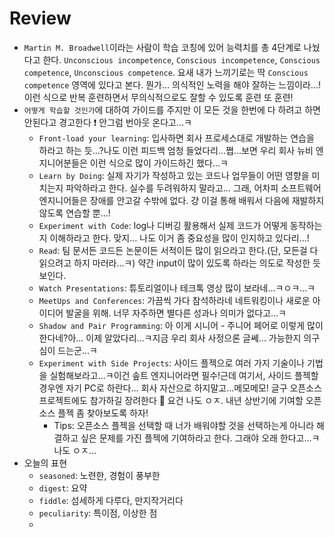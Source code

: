 # Review
- `Martin M. Broadwell`이라는 사람이 학습 코칭에 있어 능력치를 총 4단계로 나눴다고 한다. `Unconscious incompetence`, `Conscious incompetence`, `Conscious competence`, `Unconscious competence`. 요새 내가 느끼기로는 딱 `Conscious competence` 영역에 있다고 본다. 뭔가... 의식적인 노력을 해야 잘하는 느낌이라...! 이런 식으로 반복 훈련하면서 무의식적으로도 잘할 수 있도록 훈련 또 훈련!
- `어떻게 학습할 것인가`에 대하여 가이드를 주지만 이 모든 것을 한번에 다 하려고 하면 안된다고 경고한다 :exclamation: 안그럼 번아웃 온다고...ㅋ
    - `Front-load your learning`: 입사하면 회사 프로세스대로 개발하는 연습을 하라고 하는 듯...?나도 이런 피드백 엄청 들었다리...쪕...보면 우리 회사 뉴비 엔지니어분들은 이런 식으로 많이 가이드하긴 했다...ㅋ
    - `Learn by Doing`: 실제 자기가 작성하고 있는 코드나 업무들이 어떤 영향을 미치는지 파악하라고 한다. 실수를 두려워하지 말라고... 그래, 어차피 소프트웨어 엔지니어들은 장애를 안고갈 수밖에 없다. 걍 이걸 통해 배워서 다음에 재발하지 않도록 연습할 뿐...!
    - `Experiment with Code`: log나 디버깅 활용해서 실제 코드가 어떻게 동작하는지 이해하라고 한다. 맞지... 나도 이거 좀 중요성을 많이 인지하고 있다리...!
    - `Read`: 팀 문서든 코드든 논문이든 서적이든 많이 읽으라고 한다.(단, 모든걸 다 읽으려고 하지 마러라...ㅋ) 약간 input이 많이 있도록 하라는 의도로 작성한 듯 보인다.
    - `Watch Presentations`: 튜토리얼이나 테크톡 영상 많이 보라네...ㅋㅇㅋ...ㅋ
    - `MeetUps and Conferences`: 가끔씩 가다 참석하라네 네트워킹이나 새로운 아이디어 발굴을 위해. 너무 자주하면 별다른 성과나 의미가 없다고...ㅋ
    - `Shadow and Pair Programming`: 아 이게 시니어 - 주니어 페어로 이렇게 많이 한다네?아... 이제 알았다리...ㅋ지금 우리 회사 사정으론 글쎄... 가능한지 의구심이 드는군...ㅋ
    - `Experiment with Side Projects`: 사이드 플젝으로 여러 가지 기술이나 기법을 실험해보라고...ㅋ이건 솦트 엔지니어라면 필수!근데 여기서, 사이드 플젝할 경우엔 자기 PC로 하란다... 회사 자산으로 하지말고...메모메모! 글구 오픈소스 프로젝트에도 참가하길 장려한다 :eyes: 요건 나도 ㅇㅈ. 내년 상반기에 기여할 오픈소스 플젝 좀 찾아보도록 하자!
        - Tips: 오픈소스 플젝을 선택할 때 너가 배워야할 것을 선택하는게 아니라 해결하고 싶은 문제를 가진 플젝에 기여하라고 한다. 그래야 오래 한다고...ㅋ나도 ㅇㅈ...
- 오늘의 표현
   - `seasoned`: 노련한, 경험이 풍부한
   - `digest`: 요약
   - `fiddle`: 섬세하게 다루다, 만지작거리다
   - `peculiarity`: 특이점, 이상한 점
   - 